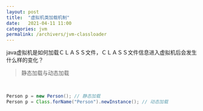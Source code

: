 ```yaml
---
layout: post
title:  "虚拟机类加载机制"
date:   2021-04-11 11:00
categories: jvm
permalink: /archivers/jvm-classloader
---
```


java虚拟机是如何加载ＣＬＡＳＳ文件，ＣＬＡＳＳ文件信息进入虚拟机后会发生什么样的变化？



> 静态加载与动态加载

​	

```java
Person p = new Person(); // 静态加载
Person p = Class.forName("Person").newInstance(); // 动态加载
```

​	